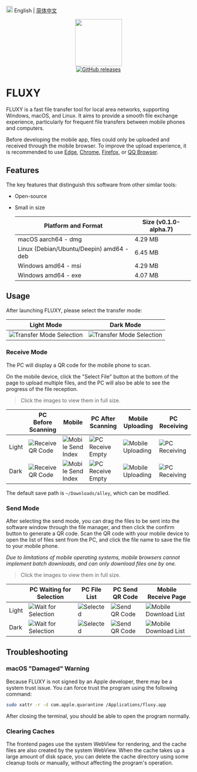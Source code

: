 <img src="https://gw.alipayobjects.com/zos/antfincdn/R8sN%24GNdh6/language.svg" width="18"> English | [简体中文](./README.md)

<p align="center">
<img height="128" width="128" src="./src-tauri/icons/icon.png" />
<br/>
<a href="https://github.com/alley-rs/fluxy/releases/latest"><img src="https://img.shields.io/github/downloads/alley-rs/fluxy/total.svg?style=flat-square" alt="GitHub releases"></a>
</p>

# FLUXY

FLUXY is a fast file transfer tool for local area networks, supporting Windows, macOS, and Linux. It aims to provide a smooth file exchange experience, particularly for frequent file transfers between mobile phones and computers.

Before developing the mobile app, files could only be uploaded and received through the mobile browser. To improve the upload experience, it is recommended to use [Edge](https://play.google.com/store/search?q=edge&c=apps), [Chrome](https://play.google.com/store/search?q=Chrome&c=apps), [Firefox](https://play.google.com/store/apps/details?id=org.mozilla.firefox), or [QQ Browser](https://browser.qq.com/mobile).

## Features

The key features that distinguish this software from other similar tools:

- Open-source
- Small in size

  | Platform and Format                      | Size (v0.1.0-alpha.7) |
  | ---------------------------------------- | --------------------- |
  | macOS aarch64 - dmg                      | 4.29 MB               |
  | Linux (Debian/Ubuntu/Deepin) amd64 - deb | 6.45 MB               |
  | Windows amd64 - msi                      | 4.29 MB               |
  | Windows amd64 - exe                      | 4.07 MB               |

## Usage

After launching FLUXY, please select the transfer mode:

| Light Mode                                                  | Dark Mode                                                  |
| ----------------------------------------------------------- | ---------------------------------------------------------- |
| ![Transfer Mode Selection](./docs/images/light/1-home.avif) | ![Transfer Mode Selection](./docs/images/dark/1-home.avif) |

### Receive Mode

The PC will display a QR code for the mobile phone to scan.

On the mobile device, click the "Select File" button at the bottom of the page to upload multiple files, and the PC will also be able to see the progress of the file reception.

> Click the images to view them in full size.

|       | PC Before Scanning                                            | Mobile                                                            | PC After Scanning                                                | Mobile Uploading                                                 | PC Receiving                                             |
| ----- | ------------------------------------------------------------- | ----------------------------------------------------------------- | ---------------------------------------------------------------- | ---------------------------------------------------------------- | -------------------------------------------------------- |
| Light | ![Receive QR Code](./docs/images/light/2-receive-qrcode.avif) | ![Mobile Send Index](./docs/images/light/mobile-send-index.avif)  | ![PC Receive Empty](./docs/images/light/4-pc-receive-empty.avif) | ![Mobile Uploading](./docs/images/light/5-mobile-uploading.avif) | ![PC Receiving](./docs/images/light/6-pc-receiving.avif) |
| Dark  | ![Receive QR Code](./docs/images/dark/2-receive-qrcode.avif)  | ![Mobile Send Index](./docs/images/dark/3-mobile-send-index.avif) | ![PC Receive Empty](./docs/images/dark/4-pc-receive-empty.avif)  | ![Mobile Uploading](./docs/images/dark/5-mobile-uploading.avif)  | ![PC Receiving](./docs/images/dark/6-pc-receiving.avif)  |

The default save path is `~/Downloads/alley`, which can be modified.

### Send Mode

After selecting the send mode, you can drag the files to be sent into the software window through the file manager, and then click the confirm button to generate a QR code. Scan the QR code with your mobile device to open the list of files sent from the PC, and click the file name to save the file to your mobile phone.

_Due to limitations of mobile operating systems, mobile browsers cannot implement batch downloads, and can only download files one by one._

> Click the images to view them in full size.

|       | PC Waiting for Selection                                         | PC File List                                     | PC Send QR Code                                         | Mobile Receive Page                                                      |
| ----- | ---------------------------------------------------------------- | ------------------------------------------------ | ------------------------------------------------------- | ------------------------------------------------------------------------ |
| Light | ![Wait for Selection](./docs/images/light/7-wait-selecting.avif) | ![Selected](./docs/images/light/8-selected.avif) | ![Send QR Code](./docs/images/light/9-send-qrcode.avif) | ![Mobile Download List](./docs/images/light/mobile-download-list.avif)   |
| Dark  | ![Wait for Selection](./docs/images/dark/7-wait-selecting.avif)  | ![Selected](./docs/images/dark/8-selected.avif)  | ![Send QR Code](./docs/images/dark/9-send-qrcode.avif)  | ![Mobile Download List](./docs/images/dark/10-mobile-download-list.avif) |

## Troubleshooting

### macOS "Damaged" Warning

Because FLUXY is not signed by an Apple developer, there may be a system trust issue. You can force trust the program using the following command:

```bash
sudo xattr -r -d com.apple.quarantine /Applications/fluxy.app
```

After closing the terminal, you should be able to open the program normally.

### Clearing Caches

The frontend pages use the system WebView for rendering, and the cache files are also created by the system WebView. When the cache takes up a large amount of disk space, you can delete the cache directory using some cleanup tools or manually, without affecting the program's operation.
